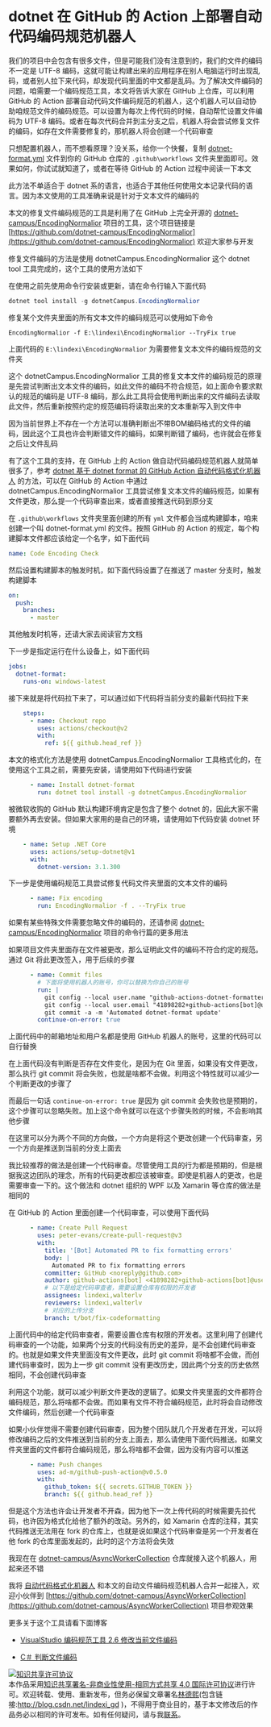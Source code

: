 
# dotnet 在 GitHub 的 Action 上部署自动代码编码规范机器人

我们的项目中会包含有很多文件，但是可能我们没有注意到的，我们的文件的编码不一定是 UTF-8 编码，这就可能让构建出来的应用程序在别人电脑运行时出现乱码，或者别人拉下来代码，却发现代码里面的中文都是乱码。为了解决文件编码的问题，咱需要一个编码规范工具，本文将告诉大家在 GitHub 上仓库，可以利用 GitHub 的 Action 部署自动代码文件编码规范的机器人，这个机器人可以自动协助咱规范文件的编码规范。可以设置为每次上传代码的时候，自动帮忙设置文件编码为 UTF-8 编码。或者在每次代码合并到主分支之后，机器人将会尝试修复文件的编码，如存在文件需要修复的，那机器人将会创建一个代码审查

<!--more-->


<!-- CreateTime:2020/10/19 8:22:54 -->

<!-- 发布 -->

只想配置机器人，而不想看原理？没关系，给你一个快餐，复制 [dotnet-format.yml](https://github.com/dotnet-campus/AsyncWorkerCollection/blob/37960b9f99811a22130967122f5772866e3e3314/.github/workflows/dotnet-format.yml) 文件到你的 GitHub 仓库的 `.github\workflows` 文件夹里面即可。效果如何，你试试就知道了，或者在等待 GitHub 的 Action 过程中阅读一下本文

此方法不单适合于 dotnet 系的语言，也适合于其他任何使用文本记录代码的语言。因为本文使用的工具准确来说是针对于文本文件的编码的

本文的修复文件编码规范的工具是利用了在 GitHub 上完全开源的 [dotnet-campus/EncodingNormalior](https://github.com/dotnet-campus/EncodingNormalior) 项目的工具，这个项目链接是 [https://github.com/dotnet-campus/EncodingNormalior](https://github.com/dotnet-campus/EncodingNormalior) 欢迎大家参与开发

修复文件编码的方法是使用 dotnetCampus.EncodingNormalior 这个 dotnet tool 工具完成的，这个工具的使用方法如下

在使用之前先使用命令行安装或更新，请在命令行输入下面代码

```csharp
dotnet tool install -g dotnetCampus.EncodingNormalior
```

修复某个文件夹里面的所有文本文件的编码规范可以使用如下命令

```
EncodingNormalior -f E:\lindexi\EncodingNormalior --TryFix true
```

上面代码的 `E:\lindexi\EncodingNormalior` 为需要修复文本文件的编码规范的文件夹

这个 dotnetCampus.EncodingNormalior 工具的修复文本文件的编码规范的原理是先尝试判断出文本文件的编码，如此文件的编码不符合规范，如上面命令要求默认的规范的编码是 UTF-8 编码，那么此工具将会使用判断出来的文件编码去读取此文件，然后重新按照约定的规范编码将读取出来的文本重新写入到文件中

因为当前世界上不存在一个方法可以准确判断出不带BOM编码格式的文件的编码，因此这个工具也许会判断错文件的编码，如果判断错了编码，也许就会在修复之后让文件乱码

有了这个工具的支持，在 GitHub 上的 Action 做自动代码编码规范机器人就简单很多了，参考 [dotnet 基于 dotnet format 的 GitHub Action 自动代码格式化机器人](https://blog.lindexi.com/post/dotnet-%E5%9F%BA%E4%BA%8E-dotnet-format-%E7%9A%84-GitHub-Action-%E8%87%AA%E5%8A%A8%E4%BB%A3%E7%A0%81%E6%A0%BC%E5%BC%8F%E5%8C%96%E6%9C%BA%E5%99%A8%E4%BA%BA.html) 的方法，可以在 GitHub 的 Action 中通过 dotnetCampus.EncodingNormalior 工具尝试修复文本文件的编码规范，如果有文件更改，那么提一个代码审查出来，或者直接推送代码到原分支

在 `.github\workflows` 文件夹里面创建的所有 `yml` 文件都会当成构建脚本，咱来创建一个叫 dotnet-format.yml 的文件。按照 GitHub 的 Action 的规定，每个构建脚本文件都应该给定一个名字，如下面代码

```yml
name: Code Encoding Check
```

然后设置构建脚本的触发时机，如下面代码设置了在推送了 master 分支时，触发构建脚本

```yml
on: 
  push:
    branches: 
      - master
```

其他触发时机等，还请大家去阅读官方文档

下一步是指定运行在什么设备上，如下面代码

```yml
jobs:
  dotnet-format:
    runs-on: windows-latest
```

接下来就是将代码拉下来了，可以通过如下代码将当前分支的最新代码拉下来

```yml
    steps:
      - name: Checkout repo
        uses: actions/checkout@v2
        with:
          ref: ${{ github.head_ref }}
```

本文的格式化方法是使用 dotnetCampus.EncodingNormalior 工具格式化的，在使用这个工具之前，需要先安装，请使用如下代码进行安装

```yml
      - name: Install dotnet-format
        run: dotnet tool install -g dotnetCampus.EncodingNormalior
```

被微软收购的 GitHub 默认构建环境肯定是包含了整个 dotnet 的，因此大家不需要额外再去安装。但如果大家用的是自己的环境，请使用如下代码安装 dotnet 环境

```yml
    - name: Setup .NET Core
      uses: actions/setup-dotnet@v1
      with:
        dotnet-version: 3.1.300
```

下一步是使用编码规范工具尝试修复代码文件夹里面的文本文件的编码

```yml
      - name: Fix encoding
        run: EncodingNormalior -f . --TryFix true
```

如果有某些特殊文件需要忽略文件的编码的，还请参阅 [dotnet-campus/EncodingNormalior](https://github.com/dotnet-campus/EncodingNormalior) 项目的命令行篇的更多用法

如果项目文件夹里面存在文件被更改，那么证明此文件的编码不符合约定的规范。通过 Git 将此更改签入，用于后续的步骤

```yml
      - name: Commit files
        # 下面将使用机器人的账号，你可以替换为你自己的账号
        run: |
          git config --local user.name "github-actions-dotnet-formatter[bot]"
          git config --local user.email "41898282+github-actions[bot]@users.noreply.github.com"
          git commit -a -m 'Automated dotnet-format update'
        continue-on-error: true
```

上面代码中的邮箱地址和用户名都是使用 GitHub 机器人的账号，这里的代码可以自行替换

在上面代码没有判断是否存在文件变化，是因为在 Git 里面，如果没有文件更改，那么执行 git commit 将会失败，也就是啥都不会做。利用这个特性就可以减少一个判断更改的步骤了

而最后一句话 `continue-on-error: true` 是因为 git commit 会失败也是预期的，这个步骤可以忽略失败。加上这个命令就可以在这个步骤失败的时候，不会影响其他步骤

在这里可以分为两个不同的方向做，一个方向是将这个更改创建一个代码审查，另一个方向是推送到当前的分支上面去

我比较推荐的做法是创建一个代码审查。尽管使用工具的行为都是预期的，但是根据我这边团队的理念，所有的代码更改都应该被审查。即使是机器人的更改，也是需要审查一下的。这个做法和 dotnet 组织的 WPF 以及 Xamarin 等仓库的做法是相同的

在 GitHub 的 Action 里面创建一个代码审查，可以使用下面代码

```yml
      - name: Create Pull Request
        uses: peter-evans/create-pull-request@v3
        with:
          title: '[Bot] Automated PR to fix formatting errors'
          body: |
            Automated PR to fix formatting errors
          committer: GitHub <noreply@github.com>
          author: github-actions[bot] <41898282+github-actions[bot]@users.noreply.github.com>
          # 以下是给定代码审查者，需要设置仓库有权限的开发者
          assignees: lindexi,walterlv
          reviewers: lindexi,walterlv
          # 对应的上传分支
          branch: t/bot/fix-codeformatting
```

上面代码中的给定代码审查者，需要设置仓库有权限的开发者。这里利用了创建代码审查的一个功能，如果两个分支的代码没有历史的差异，是不会创建代码审查的。也就是如果文件夹里面没有文件更改，此时 git commit 将啥都不会做，而创建代码审查时，因为上一步 git commit 没有更改历史，因此两个分支的历史依然相同，不会创建代码审查

利用这个功能，就可以减少判断文件更改的逻辑了。如果文件夹里面的文件都符合编码规范，那么将啥都不会做。而如果有文件不符合编码规范，此时将会自动修改文件编码，然后创建一个代码审查

如果小伙伴觉得不需要创建代码审查，因为整个团队就几个开发者在开发，可以将修改编码之后的文件推送到当前的分支上面去，那么请使用下面代码推送。如果文件夹里面的文件都符合编码规范，那么将啥都不会做，因为没有内容可以推送

```yml
      - name: Push changes
        uses: ad-m/github-push-action@v0.5.0
        with:
          github_token: ${{ secrets.GITHUB_TOKEN }}
          branch: ${{ github.head_ref }}
```

但是这个方法也许会让开发者不开森，因为他下一次上传代码的时候需要先拉代码，也许因为格式化给他了额外的改动。另外的，如 Xamarin 仓库的注释，其实代码推送无法用在 fork 的仓库上，也就是说如果这个代码审查是另一个开发者在他 fork 的仓库里面发起的，此时的这个方法将会失效

我现在在 [dotnet-campus/AsyncWorkerCollection](https://github.com/dotnet-campus/AsyncWorkerCollection) 仓库就接入这个机器人，用起来还不错

我将 [自动代码格式化机器人](https://blog.lindexi.com/post/dotnet-%E5%9F%BA%E4%BA%8E-dotnet-format-%E7%9A%84-GitHub-Action-%E8%87%AA%E5%8A%A8%E4%BB%A3%E7%A0%81%E6%A0%BC%E5%BC%8F%E5%8C%96%E6%9C%BA%E5%99%A8%E4%BA%BA.html) 和本文的自动文件编码规范机器人合并一起接入，欢迎小伙伴到 [https://github.com/dotnet-campus/AsyncWorkerCollection](https://github.com/dotnet-campus/AsyncWorkerCollection) 项目参观效果

更多关于这个工具请看下面博客

- [VisualStudio 编码规范工具 2.6 修改当前文件编码](https://blog.lindexi.com/post/VisualStudio-%E7%BC%96%E7%A0%81%E8%A7%84%E8%8C%83%E5%B7%A5%E5%85%B7-2.6-%E4%BF%AE%E6%94%B9%E5%BD%93%E5%89%8D%E6%96%87%E4%BB%B6%E7%BC%96%E7%A0%81.html)

- [C＃ 判断文件编码](https://blog.lindexi.com/post/C-%E5%88%A4%E6%96%AD%E6%96%87%E4%BB%B6%E7%BC%96%E7%A0%81.html)





<a rel="license" href="http://creativecommons.org/licenses/by-nc-sa/4.0/"><img alt="知识共享许可协议" style="border-width:0" src="https://licensebuttons.net/l/by-nc-sa/4.0/88x31.png" /></a><br />本作品采用<a rel="license" href="http://creativecommons.org/licenses/by-nc-sa/4.0/">知识共享署名-非商业性使用-相同方式共享 4.0 国际许可协议</a>进行许可。欢迎转载、使用、重新发布，但务必保留文章署名[林德熙](http://blog.csdn.net/lindexi_gd)(包含链接:http://blog.csdn.net/lindexi_gd )，不得用于商业目的，基于本文修改后的作品务必以相同的许可发布。如有任何疑问，请与我[联系](mailto:lindexi_gd@163.com)。